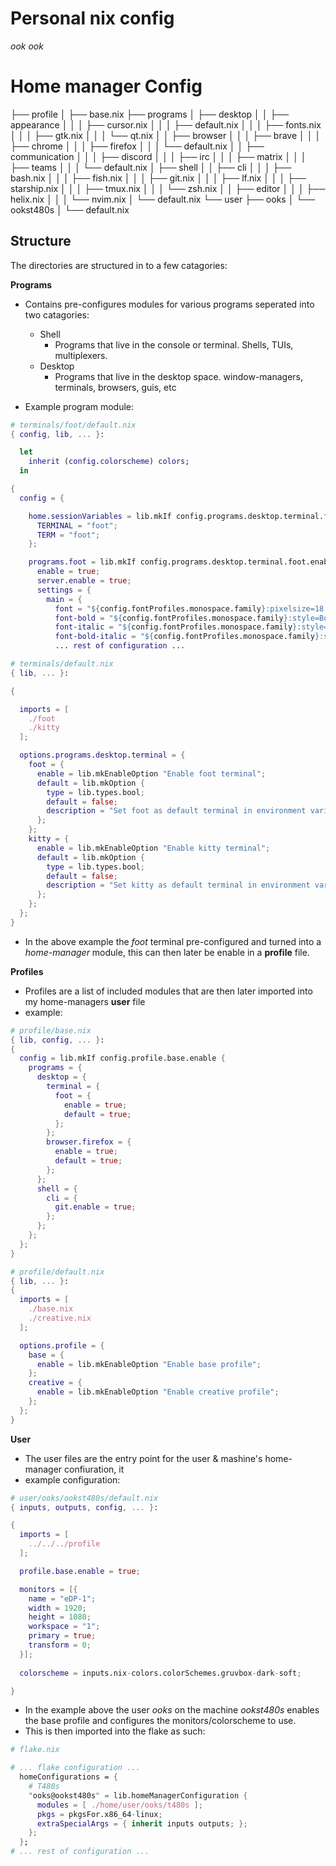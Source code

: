 # Personal nix config
*ook ook*

# Home manager Config

├── profile
│  ├── base.nix
├── programs
│  ├── desktop
│  │  ├── appearance
│  │  │  ├── cursor.nix
│  │  │  ├── default.nix
│  │  │  ├── fonts.nix
│  │  │  ├── gtk.nix
│  │  │  └── qt.nix
│  │  ├── browser
│  │  │  ├── brave
│  │  │  ├── chrome
│  │  │  ├── firefox
│  │  │  └── default.nix
│  │  ├── communication
│  │  │  ├── discord
│  │  │  ├── irc
│  │  │  ├── matrix
│  │  │  ├── teams
│  │  │  └── default.nix
│  ├── shell
│  │  ├── cli
│  │  │  ├── bash.nix
│  │  │  ├── fish.nix
│  │  │  ├── git.nix
│  │  │  ├── lf.nix
│  │  │  ├── starship.nix
│  │  │  ├── tmux.nix
│  │  │  └── zsh.nix
│  │  ├── editor
│  │  │  ├── helix.nix
│  │  │  └── nvim.nix
│  └── default.nix
└── user
   ├── ooks
   │  └── ookst480s
   │     └── default.nix

## Structure
The directories are structured in to a few catagories:

**Programs**
- Contains pre-configures modules for various programs seperated into two catagories:
  - Shell
    - Programs that live in the console or terminal. Shells, TUIs, multiplexers. 
  - Desktop
    - Programs that live in the desktop space. window-managers, terminals, browsers, guis, etc

- Example program module:

~~~ terminals/foot/default.nix
# terminals/foot/default.nix
{ config, lib, ... }:

  let
    inherit (config.colorscheme) colors;
  in

{
  config = {

    home.sessionVariables = lib.mkIf config.programs.desktop.terminal.foot.default {
      TERMINAL = "foot";
      TERM = "foot";
    };

    programs.foot = lib.mkIf config.programs.desktop.terminal.foot.enable {
      enable = true;
      server.enable = true;
      settings = {
        main = {
          font = "${config.fontProfiles.monospace.family}:pixelsize=18:antialias=true";
          font-bold = "${config.fontProfiles.monospace.family}:style=Bold:pixelsize=18:antialias=true";
          font-italic = "${config.fontProfiles.monospace.family}:style=Italic:pixelsize=18:antialias=true";
          font-bold-italic = "${config.fontProfiles.monospace.family}:style=Bold Italic:pixelsize=18:antialias=true";
          ... rest of configuration ...
~~~

~~~ terminals/default.nix
# terminals/default.nix
{ lib, ... }:

{

  imports = [
    ./foot
    ./kitty
  ];

  options.programs.desktop.terminal = {
    foot = {
      enable = lib.mkEnableOption "Enable foot terminal";
      default = lib.mkOption {
        type = lib.types.bool;
        default = false;
        description = "Set foot as default terminal in environment variables";
      };
    };
    kitty = {
      enable = lib.mkEnableOption "Enable kitty terminal";
      default = lib.mkOption {
        type = lib.types.bool;
        default = false;
        description = "Set kitty as default terminal in environment variables";
      };
    };
  };
}

~~~

- In the above example the *foot* terminal pre-configured and turned into a *home-manager* module, this can then later be enable in a **profile** file. 

**Profiles**

- Profiles are a list of included modules that are then later imported into my home-managers **user** file
- example:
~~~ profile/base.nix
# profile/base.nix
{ lib, config, ... }:
{
  config = lib.mkIf config.profile.base.enable {
    programs = {
      desktop = {
        terminal = {
          foot = {
            enable = true;
            default = true;
          };
        }; 
        browser.firefox = {
          enable = true;
          default = true;
        };
      };
      shell = {
        cli = {
          git.enable = true;
        };
      };
    };  
  };
}
~~~

~~~ profile/default.nix
# profile/default.nix
{ lib, ... }:
{
  imports = [
    ./base.nix
    ./creative.nix
  ];

  options.profile = {
    base = {
      enable = lib.mkEnableOption "Enable base profile";
    };
    creative = {
      enable = lib.mkEnableOption "Enable creative profile";
    };
  };
}

~~~
  

**User**

- The user files are the entry point for the user & mashine's home-manager confiuration, it
- example configuration:

~~~ user/ooks/ookst480s/default.nix
# user/ooks/ookst480s/default.nix
{ inputs, outputs, config, ... }:

{
  imports = [
    ../../../profile
  ];

  profile.base.enable = true;

  monitors = [{
    name = "eDP-1";
    width = 1920;
    height = 1080;
    workspace = "1";
    primary = true;
    transform = 0;
  }];
  
  colorscheme = inputs.nix-colors.colorSchemes.gruvbox-dark-soft;

}

~~~

- In the example above the user *ooks* on the machine *ookst480s* enables the base profile and configures the monitors/colorscheme to use.
- This is then imported into the flake as such:

~~~ flake.nix
# flake.nix

# ... flake configuration ...
  homeConfigurations = {
    # T480s
    "ooks@ookst480s" = lib.homeManagerConfiguration {
      modules = [ ./home/user/ooks/t480s ];
      pkgs = pkgsFor.x86_64-linux;
      extraSpecialArgs = { inherit inputs outputs; };
    };    
  };
# ... rest of configuration ...

~~~


   


